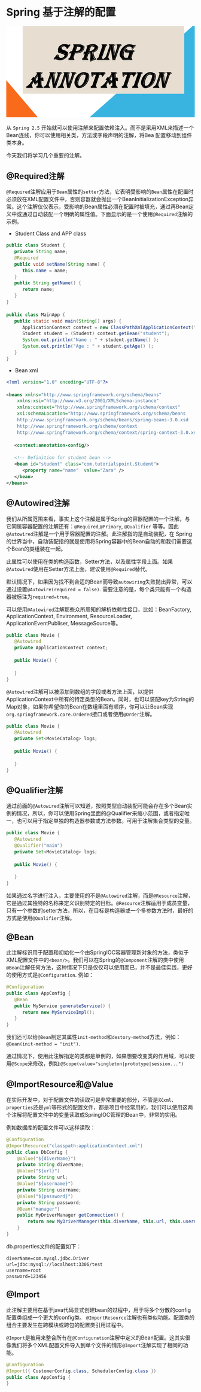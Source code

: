 # Spring 基于注解的配置

![spring-annotation](../../images/spring-basic/spring-annotation.png)

从 `Spring 2.5` 开始就可以使用注解来配置依赖注入。而不是采用XML来描述一个Bean连线，你可以使用相关类，方法或字段声明的注解，将Bea 配置移动到组件类本身。

今天我们将学习几个重要的注解。

## @Required注解

`@Required`注解应用于`Bean`属性的`setter`方法，它表明受影响的`Bean`属性在配置时必须放在XML配置文件中，否则容器就会抛出一个BeanInitializationException异常。这个注解仅仅表示，受影响的Bean属性必须在配置时被填充，通过再Bean定义中或通过自动装配一个明确的属性值。下面显示的是一个使用`@Required`注解的示例。

* Student Class and APP class
```java
public class Student {
   private String name;
   @Required
   public void setName(String name) {
      this.name = name;
   }
   public String getName() {
      return name;
   }
}

public class MainApp {
   public static void main(String[] args) {
      ApplicationContext context = new ClassPathXmlApplicationContext("Beans.xml");
      Student student = (Student) context.getBean("student");
      System.out.println("Name : " + student.getName() );
      System.out.println("Age : " + student.getAge() );
   }
}
```

* Bean xml
```xml
<?xml version="1.0" encoding="UTF-8"?>

<beans xmlns="http://www.springframework.org/schema/beans"
    xmlns:xsi="http://www.w3.org/2001/XMLSchema-instance"
    xmlns:context="http://www.springframework.org/schema/context"
    xsi:schemaLocation="http://www.springframework.org/schema/beans
    http://www.springframework.org/schema/beans/spring-beans-3.0.xsd
    http://www.springframework.org/schema/context
    http://www.springframework.org/schema/context/spring-context-3.0.xsd">

   <context:annotation-config/>

   <!-- Definition for student bean -->
   <bean id="student" class="com.tutorialspoint.Student">
      <property name="name"  value="Zara" />
   </bean>
</beans>
```

## @Autowired注解

我们从所属范围来看，事实上这个注解是属于Spring的容器配置的一个注解，与它同属容器配置的注解还有：`@Required`,`@Primary`, `@Qualifier` 等等。因此`@Autowired`注解是一个用于容器配置的注解。此注解指的是自动装配，在 Spring的世界当中，自动装配指的就是使用将Spring容器中的Bean自动的和我们需要这个Bean的类组装在一起。

此属性可以使用在类的构造函数，Setter方法，以及属性字段上面。如果`@Autowired`使用在Setter方法上面，建议使用`@Required`替代。

默认情况下，如果因为找不到合适的Bean而导致`autowiring`失败抛出异常，可以通过设置`@Autowire(required = false)`. 需要注意的是，每个类只能有一个构造器被标注为`required=true`。

可以使用`@Autowired`注解那些众所周知的解析依赖性接口，比如：BeanFactory, ApplicationContext, Environment, ResourceLoader, ApplicationEventPubliser, MessageSource等。

```java
public class Movie {
   @Autowired
   private ApplicationContext context;

   public Movie() {

   }
}
```

`@Autowired`注解可以被添加到数组的字段或者方法上面，以提供ApplicationContext中所有的特定类型的Bean。同时，也可以装配key为String的Map对象，如果你希望你的Bean在数组里面有顺序，你可以让Bean实现`org.springframework.core.Ordered`接口或者使用`@Order`注解。

```java
public class Movie {
   @Autowired
   private Set<MovieCatalog> logs;

   public Movie() {

   }
}
```

## @Qualifier注解

通过前面的`@Autowired`注解可以知道，按照类型自动装配可能会存在多个Bean实例的情况，所以，你可以使用Spring里面的@Qualifier来缩小范围，或者指定唯一，也可以用于指定单独的构造器参数或方法参数。可用于注解集合类型的变量。


```java
public class Movie {
   @Autowired
   @Qualifier("main")
   private Set<MovieCatalog> logs;

   public Movie() {

   }
}
```

如果通过名字进行注入，主要使用的不是`@Autowired`注解，而是`@Resource`注解，它是通过其独特的名称来定义识别特定的目标。`@Resource`注解适用于成员变量，只有一个参数的setter方法，所以，在目标是构造器或一个多参数方法时，最好的方式是使用`@Qualifier`注解。

## @Bean

此注解标识用于配置和初始化一个由SpringIOC容器管理新对象的方法，类似于XML配置文件中的`<bean/>`。我们可以在Spring的`@Component`注解的类中使用`@Bean`注解任何方法，这种情况下只是仅仅可以使用而已，并不是最佳实践，更好的使用方式是`@Configuration`. 例如：

```java
@Configuration
public class AppConfig {
   @Bean
   public MyService generateService() {
      return new MyServiceImpl();
   }
}
```

我们还可以给`@Bean`制定其属性`init-method`和`destory-method`方法，例如：`@Bean(init-method = "init")`.

通过情况下，使用此注解指定的类都是单例的，如果想要改变类的作用域，可以使用`@Scope`来修改，例如:`@Scope(value="singleton|prototype|session...")`

## @ImportResource和@Value

在实际开发中，对于配置文件的读取可是非常重要的部分，不管是以`xml`、`properties`还是`yml`等形式的配置文件，都是项目中经常用的，我们可以使用这两个注解将配置文件中的变量读取成SpringIOC管理的Bean中，非常的实用。

例如数据库的配置文件可以这样读取：

```java
@Configuration
@ImportResource("classpath:applicationContext.xml")
public class DbConfig {
    @Value("${diverName}")
    private String diverName;
    @Value("${url}")
    private String url;
    @Value("${username}")
    private String username;
    @Value("${password}")
    private String password;
    @Bean("manager")
    public MyDriverManager getConnection() {
        return new MyDriverManager(this.diverName, this.url, this.username, this.password);
    }
}
```

db.properties文件的配置如下：

```
diverName=com.mysql.jdbc.Driver
url=jdbc:mysql://localhost:3306/test
username=root
password=123456
```

## @Import

此注解主要用在基于java代码显式创建bean的过程中，用于将多个分散的config配置类组成一个更大的config类。 `@ImportResource`注解也有类似功能。配置类的组合主要发生在跨模块或跨包的配置类引用过程中。

`@Import`是被用来整合所有在`@Configuration`注解中定义的Bean配置。这其实很像我们将多个XML配置文件导入到单个文件的情形`@Import`注解实现了相同的功能。

```java
@Configuration
@Import({ CustomerConfig.class, SchedulerConfig.class })
public class AppConfig {
}
```

